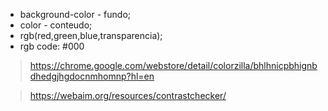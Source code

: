 - background-color - fundo;
- color - conteudo;
- rgb(red,green,blue,transparencia);
- rgb code: #000

> https://chrome.google.com/webstore/detail/colorzilla/bhlhnicpbhignbdhedgjhgdocnmhomnp?hl=en

> https://webaim.org/resources/contrastchecker/